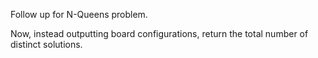 Follow up for N-Queens problem.

Now, instead outputting board configurations, return the total number of distinct solutions.



